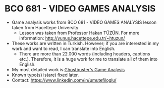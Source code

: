 # BCO 681 - VIDEO GAMES ANALYSIS
- Game analysis works from BCO 681 - VIDEO GAMES ANALYSIS lesson taken from Hacettepe University
  - Lesson was taken from Professor Hakan TÜZÜN. For more information: http://yunus.hacettepe.edu.tr/~htuzun/
- These works are written in Turkish. However; if you are interested in my work and want to read, I can translate into English.
  - There are more than 22.000 words (including headers, captions etc.). Therefore, it is a huge work for me to translate all of them into English.
- My most detailed work is [Ghostbuster's Game Analysis](https://github.com/umutefiloglu/BCO-681---VIDEO-GAMES-ANALYSIS/blob/master/Game%20Analysis%20PDFs/Ghostbusters%20Game%20Analysis%20(TR)%20-%20Umut%20EF%C4%B0LO%C4%9ELU.pdf)
- Known typo(s) is(are) fixed later.
- Contact: https://www.linkedin.com/in/umutefiloglu/
